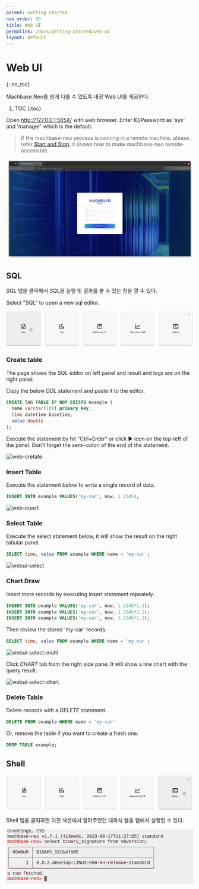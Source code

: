 ```yaml
---
parent: Getting Started
nav_order: 30
title: Web UI
permalink: /docs/getting-started/web-ui
layout: default
---
```


# Web UI
{:.no_toc}

Machbase Neo를 쉽게 다룰 수 있도록 내장 Web UI를 제공한다.

1. TOC
{:toc}


Open http://127.0.0.1:5654/ with web browser. Enter ID/Password as 'sys' and 'manager' which is the default.

> If the machbase-neo process is running in a remote machine, please refer [Start and Stop](./30.start-stop.md), it shows how to make machbase-neo remote-accessible.

![web-login](/assets/img/web-login.png)

## SQL

SQL 탭을 클릭해서 SQL을 실행 및 결과를 볼 수 있는 창을 열 수 있다.

Select "SQL" to open a new sql editor.

![web-sql](/assets/img/web-sql-pick.png)

### Create table

The page shows the SQL editor on left panel and result and logs are on the right panel.

Copy the below DDL statement and paste it to the editor.

```sql
CREATE TAG TABLE IF NOT EXISTS example (
  name varchar(100) primary key,
  time datetime basetime,
  value double
);
```

Execute the statement by hit "Ctrl+Enter" or click ▶︎ icon on the top-left of the panel. Don't forget the semi-colon of the end of the statement.

![web-cretate](/assets/img/web-cretable.jpg)

### Insert Table

Execute the statement below to write a single record of data.

```sql
INSERT INTO example VALUES('my-car', now, 1.2345);
```

![web-insert](/assets/img/web-insert.jpg)

### Select Table

Execute the select statement below, it will show the result on the right tabular panel.

```sql
SELECT time, value FROM example WHERE name = 'my-car';
```

![webui-select](/assets/img/web-select.jpg)

### Chart Draw

Insert more records by executing insert statement repeately.

```sql
INSERT INTO example VALUES('my-car', now, 1.2345*1.1);
INSERT INTO example VALUES('my-car', now, 1.2345*1.2);
INSERT INTO example VALUES('my-car', now, 1.2345*1.3);
```

Then review the stored 'my-car' records.

```sql
SELECT time, value FROM example WHERE name = 'my-car';
```
![webui-select-multi](/assets/img/web-select-multi.jpg)

Click *CHART* tab from the right side pane. It will show a line chart with the query result.

![webui-select-chart](/assets/img/web-select-chart.jpg)

### Delete Table

Delete records with a *DELETE* statement.

```sql
DELETE FROM example WHERE name = 'my-car'
```

Or, remove the table if you want to create a fresh one.

```sql
DROP TABLE example;
```

## Shell

![web-shell](/assets/img/web-shell-pick.png)

Shell 탭을 클릭하면 이전 섹션에서 알려주었던 대화식 쉘을 웹에서 실행할 수 있다. 

![web-shell-ui](/assets/img/web-shell-ui.png)
